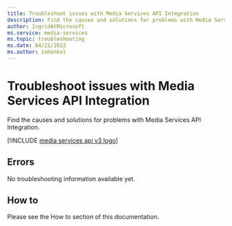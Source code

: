```yaml
---
title: Troubleshoot issues with Media Services API Integration
description: Find the causes and solutions for problems with Media Services API Integration.
author: IngridAtMicrosoft
ms.service: media-services
ms.topic: troubleshooting
ms.date: 04/21/2022
ms.author: inhenkel
---
```

# Troubleshoot issues with Media Services API Integration

Find the causes and solutions for problems with Media Services API Integration.

[!INCLUDE [media services api v3 logo](./includes/v3-hr.md)]

## Errors

No troubleshooting information available yet.

## How to

Please see the How to section of this documentation.
